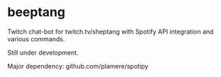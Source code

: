 # beeptang

Twitch chat-bot for twitch.tv/sheptang with Spotify API integration and various commands.

Still under development.

Major dependency: github.com/plamere/spotipy
